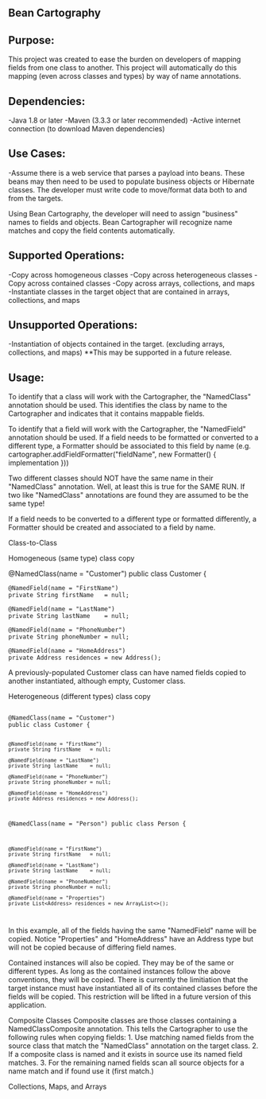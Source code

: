 Bean Cartography
----------------

Purpose:
--------
This project was created to ease the burden on developers of mapping fields from one class to another.  This project will
automatically do this mapping (even across classes and types) by way of name annotations.


Dependencies:
-------------
-Java 1.8 or later
-Maven (3.3.3 or later recommended)
-Active internet connection (to download Maven dependencies)

Use Cases:
----------
-Assume there is a web service that parses a payload into beans.  These beans may then need to be used to populate business
 objects or Hibernate classes.  The developer must write code to move/format data both to and from the targets.

 Using Bean Cartography, the developer will need to assign "business" names to fields and objects.  Bean Cartographer will
 recognize name matches and copy the field contents automatically.

Supported Operations:
---------------------
-Copy across homogeneous classes
-Copy across heterogeneous classes
-Copy across contained classes
-Copy across arrays, collections, and maps
-Instantiate classes in the target object that are contained in arrays, collections, and maps

Unsupported Operations:
-----------------------
-Instantiation of objects contained in the target.  (excluding arrays, collections, and maps)
  **This may be supported in a future release.

Usage:
------

To identify that a class will work with the Cartographer, the "NamedClass" annotation should be used.  This identifies
the class by name to the Cartographer and indicates that it contains mappable fields.

To identify that a field will work with the Cartographer, the "NamedField" annotation should be used.  If a field needs
to be formatted or converted to a different type, a Formatter should be associated to this field by name
(e.g. cartographer.addFieldFormatter("fieldName", new Formatter() { implementation }))

Two different classes should NOT have the same name in their "NamedClass" annotation.  Well, at least this is true for
the SAME RUN.  If two like "NamedClass" annotations are found they are assumed to be the same type!

If a field needs to be converted to a different type or formatted differently, a Formatter should be created and associated
to a field by name.

Class-to-Class

Homogeneous (same type) class copy

@NamedClass(name = "Customer")
public class Customer {

    @NamedField(name = "FirstName")
    private String firstName   = null;

    @NamedField(name = "LastName")
    private String lastName    = null;

    @NamedField(name = "PhoneNumber")
    private String phoneNumber = null;

    @NamedField(name = "HomeAddress")
    private Address residences = new Address();

A previously-populated Customer class can have named fields copied to another instantiated, although empty, Customer class.

Heterogeneous (different types) class copy

<code>
@NamedClass(name = "Customer")
public class Customer {

    @NamedField(name = "FirstName")
    private String firstName   = null;

    @NamedField(name = "LastName")
    private String lastName    = null;

    @NamedField(name = "PhoneNumber")
    private String phoneNumber = null;

    @NamedField(name = "HomeAddress")
    private Address residences = new Address();


@NamedClass(name = "Person")
public class Person {

    @NamedField(name = "FirstName")
    private String firstName   = null;

    @NamedField(name = "LastName")
    private String lastName    = null;

    @NamedField(name = "PhoneNumber")
    private String phoneNumber = null;

    @NamedField(name = "Properties")
    private List<Address> residences = new ArrayList<>();
</code>

In this example, all of the fields having the same "NamedField" name will be copied.  Notice "Properties" and
"HomeAddress" have an Address type but will not be copied because of differing field names.

Contained instances will also be copied.  They may be of the same or different types.  As long as the contained
instances follow the above conventions, they will be copied.  There is currently the limitiation that the target
instance must have instantiated all of its contained classes before the fields will be copied.  This restriction will
be lifted in a future version of this application.

Composite Classes
Composite classes are those classes containing a NamedClassComposite annotation.  This tells the Cartographer to use
the following rules when copying fields:
    1. Use matching named fields from the source class that match the "NamedClass" annotation on the target class.
    2. If a composite class is named and it exists in source use its named field matches.
    3. For the remaining named fields scan all source objects for a name match and if found use it (first match.)

Collections, Maps, and Arrays






